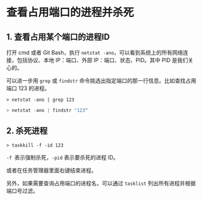 # 查看占用端口的进程并杀死

## 1. 查看占用某个端口的进程ID

打开 cmd 或者 Git Bash，执行 `netstat -ano`，可以看到系统上的所有网络连接，包括协议、本地 IP：端口、外部 IP：端口、状态、PID。其中 PID 是我们关心的。

可以进一步用 `grep` 或 `findstr` 命令挑选出指定端口的那一行信息。比如查找占用端口 123 的进程。

```shell
> netstat -ano | grep 123
```

```powershell
> netstat -ano | findstr "123“
```

## 2. 杀死进程

```shell
> taskkill -f -id 123
```

`-f `表示强制杀死，`-pid` 表示要杀死的进程 ID。

或者在任务管理器里面右键结束进程。



另外，如果需要查询占用端口的进程名，可以通过 `tasklist` 列出所有进程并根据端口号过滤。